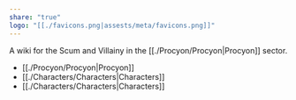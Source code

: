 ```yaml
---
share: "true"
logo: "[[./favicons.png|assests/meta/favicons.png]]"
---
```


A wiki for the Scum and Villainy in the [[./Procyon/Procyon|Procyon]] sector.

- [[./Procyon/Procyon|Procyon]]
- [[./Characters/Characters|Characters]]
- [[./Characters/Characters|Characters]]